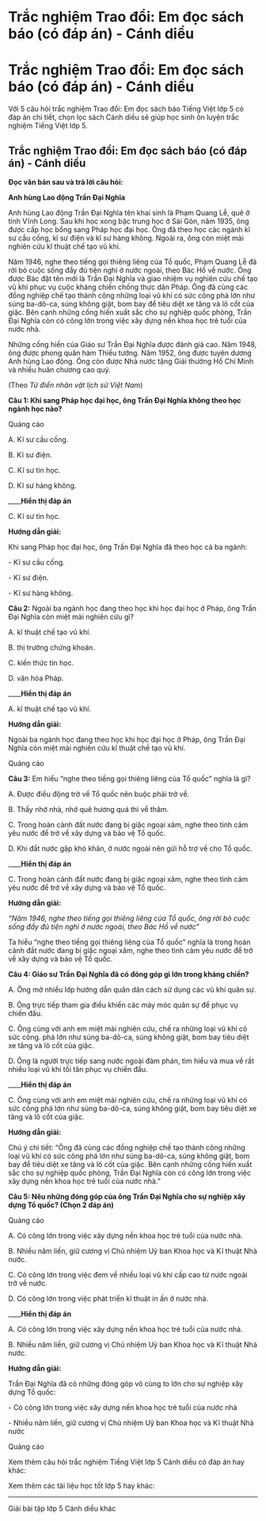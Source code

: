 # Trắc nghiệm Trao đổi: Em đọc sách báo (có đáp án) - Cánh diều

# Trắc nghiệm Trao đổi: Em đọc sách báo (có đáp án) - Cánh diều

Với 5 câu hỏi trắc nghiệm Trao đổi: Em đọc sách báo Tiếng Việt lớp 5 có đáp án chi tiết, chọn lọc sách Cánh diều sẽ giúp học sinh ôn luyện trắc nghiệm Tiếng Việt lớp 5.

## Trắc nghiệm Trao đổi: Em đọc sách báo (có đáp án) - Cánh diều

**Đọc văn bản sau và trả lời câu hỏi:**

**Anh hùng Lao động Trần Đại Nghĩa**

Anh hùng Lao động Trần Đại Nghĩa tên khai sinh là Phạm Quang Lễ, quê ở tỉnh Vĩnh Long. Sau khi học xong bậc trung học ở Sài Gòn, năm 1935, ông được cấp học bổng sang Pháp học đại học. Ông đã theo học các ngành kĩ sư cầu cống, kĩ sư điện và kĩ sư hàng không. Ngoài ra, ông còn miệt mài nghiên cứu kĩ thuật chế tạo vũ khí.

Năm 1946, nghe theo tiếng gọi thiêng liêng của Tổ quốc, Phạm Quang Lễ đã rời bỏ cuộc sống đầy đủ tiện nghi ở nước ngoài, theo Bác Hồ về nước. Ông được Bác đặt tên mới là Trần Đại Nghĩa và giao nhiệm vụ nghiên cứu chế tạo vũ khí phục vụ cuộc kháng chiến chống thực dân Pháp. Ông đã cùng các đồng nghiệp chế tạo thành công những loại vũ khí có sức công phá lớn như súng ba-dô-ca, súng không giật, bom bay để tiêu diệt xe tăng và lô cốt của giặc. Bên cạnh những cống hiến xuất sắc cho sự nghiệp quốc phòng, Trần Đại Nghĩa còn có công lớn trong việc xây dựng nền khoa học trẻ tuổi của nước nhà.

Những cống hiến của Giáo sư Trần Đại Nghĩa được đánh giá cao. Năm 1948, ông được phong quân hàm Thiếu tướng. Năm 1952, ông được tuyên dương Anh hùng Lao động. Ông còn được Nhà nước tặng Giải thưởng Hồ Chí Minh và nhiều huân chương cao quý.

(Theo _Từ điển nhân vật lịch sử Việt Nam_)

**Câu 1: Khi sang Pháp học đại học, ông Trần Đại Nghĩa không theo học ngành học nào?**

Quảng cáo

A. Kĩ sư cầu cống.

B. Kĩ sư điện.

C. Kĩ sư tin học.

D. Kĩ sư hàng không.

____**Hiển thị đáp án**

C. Kĩ sư tin học.

**Hướng dẫn giải:**

Khi sang Pháp học đại học, ông Trần Đại Nghĩa đã theo học cả ba ngành:

\- Kĩ sư cầu cống.

\- Kĩ sư điện.

\- Kĩ sư hàng không.

**Câu 2:** Ngoài ba ngành học đang theo học khi học đại học ở Pháp, ông Trần Đại Nghĩa còn miệt mài nghiên cứu gì?

A. kĩ thuật chế tạo vũ khí.

B. thị trường chứng khoán.

C. kiến thức tin học.

D. văn hóa Pháp.

____**Hiển thị đáp án**

A. kĩ thuật chế tạo vũ khí.

**Hướng dẫn giải:**

Ngoài ba ngành học đang theo học khi học đại học ở Pháp, ông Trần Đại Nghĩa còn miệt mài nghiên cứu kĩ thuật chế tạo vũ khí.

Quảng cáo

**Câu 3:** Em hiểu “nghe theo tiếng gọi thiêng liêng của Tổ quốc” nghĩa là gì?

A. Được điều động trở về Tổ quốc nên buộc phải trở về.

B. Thấy nhớ nhà, nhớ quê hương quá thì về thăm.

C. Trong hoàn cảnh đất nước đang bị giặc ngoại xâm, nghe theo tình cảm yêu nước để trở về xây dựng và bảo vệ Tổ quốc.

D. Khi đất nước gặp khó khăn, ở nước ngoài nên gửi hỗ trợ về cho Tổ quốc.

____**Hiển thị đáp án**

C. Trong hoàn cảnh đất nước đang bị giặc ngoại xâm, nghe theo tình cảm yêu nước để trở về xây dựng và bảo vệ Tổ quốc.

**Hướng dẫn giải:**

_“Năm 1946, nghe theo tiếng gọi thiêng liêng của Tổ quốc, ông rời bỏ cuộc sống đầy đủ tiện nghi ở nước ngoài, theo Bác Hồ về nước”_

Ta hiểu “nghe theo tiếng gọi thiêng liêng của Tổ quốc” nghĩa là trong hoàn cảnh đất nước đang bị giặc ngoại xâm, nghe theo tình cảm yêu nước để trở về xây dựng và bảo vệ Tổ quốc.

**Câu 4: Giáo sư Trần Đại Nghĩa đã có đóng góp gì lớn trong kháng chiến?**

A. Ông mở nhiều lớp hướng dẫn quân dân cách sử dụng các vũ khí quân sự.

B. Ông trực tiếp tham gia điều khiển các máy móc quân sự để phục vụ chiến đấu.

C. Ông cùng với anh em miệt mài nghiên cứu, chế ra những loại vũ khí có sức công. phá lớn như súng ba-dô-ca, súng không giật, bom bay tiêu diệt xe tăng và lô cốt của giặc.

D. Ông là người trực tiếp sang nước ngoài đàm phán, tìm hiểu và mua về rất nhiều loại vũ khí tối tân phục vụ chiến đấu.

____**Hiển thị đáp án**

C. Ông cùng với anh em miệt mài nghiên cứu, chế ra những loại vũ khí có sức công phá lớn như súng ba-dô-ca, súng không giật, bom bay tiêu diệt xe tăng và lô cốt của giặc.

**Hướng dẫn giải:**

Chú ý chi tiết: “Ông đã cùng các đồng nghiệp chế tạo thành công những loại vũ khí có sức công phá lớn như súng ba-dô-ca, súng không giật, bom bay để tiêu diệt xe tăng và lô cốt của giặc. Bên cạnh những cống hiến xuất sắc cho sự nghiệp quốc phòng, Trần Đại Nghĩa còn có công lớn trong việc xây dựng nền khoa học trẻ tuổi của nước nhà.”

**Câu 5: Nêu những đóng góp của ông Trần Đại Nghĩa cho sự nghiệp xây dựng Tổ quốc? (Chọn 2 đáp án)**

Quảng cáo

A. Có công lớn trong việc xây dựng nền khoa học trẻ tuổi của nước nhà.

B. Nhiều năm liền, giữ cương vị Chủ nhiệm Uỷ ban Khoa học và Kĩ thuật Nhà nước.

C. Có công lớn trong việc đem về nhiều loại vũ khí cấp cao từ nước ngoài trở về nước.

D. Có công lớn trong việc phát triển kĩ thuật in ấn ở nước nhà.

____**Hiển thị đáp án**

A. Có công lớn trong việc xây dựng nền khoa học trẻ tuổi của nước nhà.

B. Nhiều năm liền, giữ cương vị Chủ nhiệm Uỷ ban Khoa học và Kĩ thuật Nhà nước.

**Hướng dẫn giải:**

Trần Đại Nghĩa đã có những đóng góp vô cùng to lớn cho sự nghiệp xây dựng Tổ quốc:

\- Có công lớn trong việc xây dựng nền khoa học trẻ tuổi của nước nhà

\- Nhiều năm liền, giữ cương vị Chủ nhiệm Uỷ ban Khoa học và Kĩ thuật Nhà nước

Quảng cáo

Xem thêm câu hỏi trắc nghiệm Tiếng Việt lớp 5 Cánh diều có đáp án hay khác:

Xem thêm các tài liệu học tốt lớp 5 hay khác:

* * *

Giải bài tập lớp 5 Cánh diều khác
